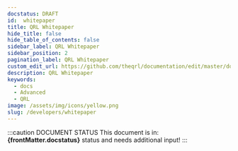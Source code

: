 ```yaml
---
docstatus: DRAFT
id:  whitepaper
title: QRL Whitepaper
hide_title: false
hide_table_of_contents: false
sidebar_label: QRL Whitepaper
sidebar_position: 2
pagination_label: QRL Whitepaper
custom_edit_url: https://github.com/theqrl/documentation/edit/master/docs/basics/what-is-qrl.md
description: QRL Whitepaper
keywords:
  - docs
  - Advanced
  - QRL 
image: /assets/img/icons/yellow.png
slug: /developers/whitepaper
---
```


:::caution DOCUMENT STATUS 
<span>This document is in: <b>{frontMatter.docstatus}</b> status and needs additional input!</span>
:::
